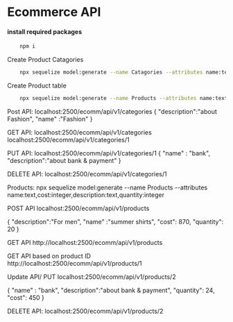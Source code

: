 # Ecommerce API

#### install required packages

```bash
    npm i
``` 
Create Product Catagories
```bash
    npx sequelize model:generate --name Catagories --attributes name:text,description:text
```

Create Product table
```bash
    npx sequelize model:generate --name Products --attributes name:text,cost:integer,description:text,quantity:integer
```

Post API: localhost:2500/ecomm/api/v1/categories { "description":"about Fashion", "name" :"Fashion" }

GET API: localhost:2500/ecomm/api/v1/categories localhost:2500/ecomm/api/v1/categories/1

PUT API: localhost:2500/ecomm/api/v1/categories/1 { "name" : "bank", "description":"about bank & payment" }

DELETE API: localhost:2500/ecomm/api/v1/categories/1

Products: npx sequelize model:generate --name Products --attributes name:text,cost:integer,description:text,quantity:integer

POST API localhost:2500/ecomm/api/v1/products

{ "description":"For men", "name" :"summer shirts", "cost": 870, "quantity": 20 }

GET API http://localhost:2500/ecomm/api/v1/products

GET API based on product ID http://localhost:2500/ecomm/api/v1/products/1

Update API/ PUT localhost:2500/ecomm/api/v1/products/2

{ "name" : "bank", "description":"about bank & payment", "quantity": 24, "cost": 450 }

DELETE API: localhost:2500/ecomm/api/v1/products/2
